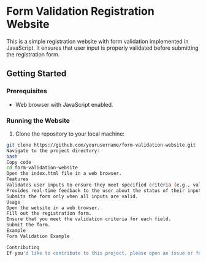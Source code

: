 # Form Validation Registration Website

This is a simple registration website with form validation implemented in JavaScript. It ensures that user input is properly validated before submitting the registration form.

## Getting Started

### Prerequisites

- Web browser with JavaScript enabled.

### Running the Website

1. Clone the repository to your local machine:

```bash
git clone https://github.com/yourusername/form-validation-website.git
Navigate to the project directory:
bash
Copy code
cd form-validation-website
Open the index.html file in a web browser.
Features
Validates user inputs to ensure they meet specified criteria (e.g., valid email address, strong password).
Provides real-time feedback to the user about the status of their input.
Submits the form only when all inputs are valid.
Usage
Open the website in a web browser.
Fill out the registration form.
Ensure that you meet the validation criteria for each field.
Submit the form.
Example
Form Validation Example

Contributing
If you'd like to contribute to this project, please open an issue or fork the repository and submit a pull request.
